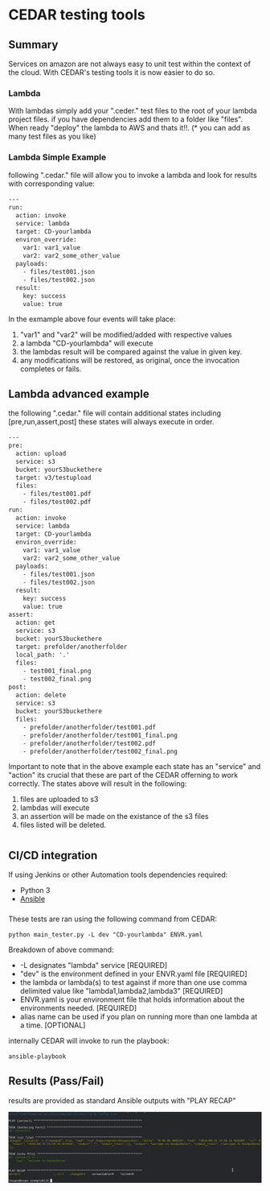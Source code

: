 # CEDAR testing tools

## Summary

Services on amazon are not always easy to unit test within the context of the cloud. With CEDAR's testing tools it is now easier to do so.

### Lambda

With lambdas simply add your ".ceder." test files to the root of your lambda project files. if you have dependencies add them to a folder like "files". When ready "deploy" the lambda to AWS and thats it!!. (\* you can add as many test files as you like)

### Lambda Simple Example

following ".cedar." file will allow you to invoke a lambda and look for results with corresponding value:

```
---
run:
  action: invoke
  service: lambda
  target: CD-yourlambda
  environ_override:
    var1: var1_value
    var2: var2_some_other_value
  payloads:
    - files/test001.json
    - files/test002.json
  result:
    key: success
    value: true
```

In the exmample above four events will take place:

1. "var1" and "var2" will be modified/added with respective values
2. a lambda "CD-yourlambda" will execute
3. the lambdas result will be compared against the value in given key.
4. any modifications will be restored, as original, once the invocation completes or fails.

## Lambda advanced example

the following ".cedar." file will contain additional states including [pre,run,assert,post] these states will always execute in order.

```
---
pre:
  action: upload
  service: s3
  bucket: yourS3buckethere
  target: v3/testupload
  files:
    - files/test001.pdf
    - files/test002.pdf
run:
  action: invoke
  service: lambda
  target: CD-yourlambda
  environ_override:
    var1: var1_value
    var2: var2_some_other_value
  payloads:
    - files/test001.json
    - files/test002.json
  result:
    key: success
    value: true
assert:
  action: get
  service: s3
  bucket: yourS3buckethere
  target: prefolder/anotherfolder
  local_path: '.'
  files:
    - test001_final.png
    - test002_final.png
post:
  action: delete
  service: s3
  bucket: yourS3buckethere
  files:
    - prefolder/anotherfolder/test001.pdf
    - prefolder/anotherfolder/test001_final.png
    - prefolder/anotherfolder/test002.pdf
    - prefolder/anotherfolder/test002_final.png
```

Important to note that in the above example each state has an "service" and "action" its crucial that these are part of the CEDAR offerning to work correctly.
The states above will result in the following:

1. files are uploaded to s3
2. lambdas will execute
3. an assertion will be made on the existance of the s3 files
4. files listed will be deleted.

#

## CI/CD integration

If using Jenkins or other Automation tools dependencies required:

- Python 3
- [Ansible](https://docs.ansible.com/ansible/latest/installation_guide/intro_installation.html)

###

These tests are ran using the following command from CEDAR:

```
python main_tester.py -L dev "CD-yourlambda" ENVR.yaml
```

Breakdown of above command:

- -L designates "lambda" service [REQUIRED]
- "dev" is the environment defined in your ENVR.yaml file [REQUIRED]
- the lambda or lambda(s) to test against if more than one use comma delimited value like "lambda1,lambda2,lambda3" [REQUIRED]
- ENVR.yaml is your environment file that holds information about the environments needed. [REQUIRED]
- alias name can be used if you plan on running more than one lambda at a time. [OPTIONAL]

internally CEDAR will invoke to run the playbook:

```
ansible-playbook
```

## Results (Pass/Fail)

results are provided as standard Ansible outputs with "PLAY RECAP"

<img src="imgs/ansibleOut.jpeg" align="center"></a>
